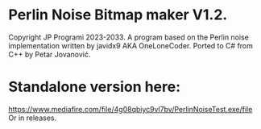 # Perlin Noise Bitmap maker V1.2.
Copyright <c> JP Programi 2023-2033.
A program based on the Perlin noise implementation written by javidx9 AKA OneLoneCoder.
Ported to C# from C++ by Petar Jovanović.
# Standalone version here:
https://www.mediafire.com/file/4g08qbiyc9vl7bv/PerlinNoiseTest.exe/file
Or in releases.
